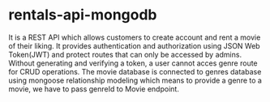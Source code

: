 # rentals-api-mongodb
It is a REST API which allows customers to create account and rent a movie of their liking.
It provides authentication and authorization using JSON Web Token(JWT) and protect routes that can only be accessed by admins. 
Without generating and verifying a token, a user cannot acces genre route for CRUD operations.
The movie database is connected to genres database using mongoose relationship modeling which means to provide a genre to a movie, we have
to pass genreId to Movie endpoint.
